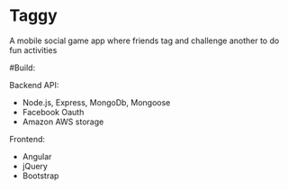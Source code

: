 # Taggy
A mobile social game app where friends tag and challenge another to do fun activities

#Build:

Backend API: 
- Node.js, Express, MongoDb, Mongoose
- Facebook Oauth
- Amazon AWS storage

Frontend: 
- Angular
- jQuery
- Bootstrap



